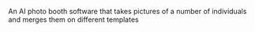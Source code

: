 An AI photo booth software that takes pictures of a number of individuals and merges them on different templates
